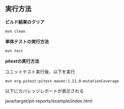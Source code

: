## 実行方法


**ビルド結果のクリア**

```bash
mvn clean
```

**単体テストの実行方法**

```bash
mvn test
```

**pitestの実行方法**

ユニットテスト実行後、以下を実行

```bash
mvn org.pitest:pitest-maven:1.21.0:mutationCoverage
```

以下にカバレッジレポートが表示される

java/target/pit-reports/example/index.html